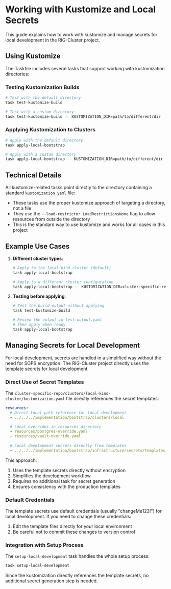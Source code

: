 # Working with Kustomize and Local Secrets

This guide explains how to work with kustomize and manage secrets for local development in the RIG-Cluster project.

## Using Kustomize

The Taskfile includes several tasks that support working with kustomization directories:

### Testing Kustomization Builds

```bash
# Test with the default directory
task test-kustomize-build

# Test with a custom directory
task test-kustomize-build -- KUSTOMIZATION_DIR=path/to/different/dir
```

### Applying Kustomization to Clusters

```bash
# Apply with the default directory
task apply-local-bootstrap

# Apply with a custom directory
task apply-local-bootstrap -- KUSTOMIZATION_DIR=path/to/different/dir
```

## Technical Details

All kustomize-related tasks point directly to the directory containing a standard `kustomization.yaml` file:

- These tasks use the proper kustomize approach of targeting a directory, not a file
- They use the `--load-restrictor LoadRestrictionsNone` flag to allow resources from outside the directory
- This is the standard way to use kustomize and works for all cases in this project

## Example Use Cases

1. **Different cluster types**:
   ```bash
   # Apply to the local kind cluster (default)
   task apply-local-bootstrap
   
   # Apply to a different cluster configuration
   task apply-local-bootstrap -- KUSTOMIZATION_DIR=cluster-specific-repo/clusters/odcn
   ```

2. **Testing before applying**:
   ```bash
   # Test the build output without applying
   task test-kustomize-build
   
   # Review the output in test-output.yaml
   # Then apply when ready
   task apply-local-bootstrap
   ```

## Managing Secrets for Local Development

For local development, secrets are handled in a simplified way without the need for SOPS encryption. The RIG-Cluster project directly uses the template secrets for local development.

### Direct Use of Secret Templates

The `cluster-specific-repo/clusters/local-kind-cluster/kustomization.yaml` file directly references the secret templates:

```yaml
resources:
  # Direct local path reference for local development
  - ../../../implementation/bootstrap/clusters/local

  # Local overrides in resources directory
  - resources/postgres-override.yaml
  - resources/vault-override.yaml
  
  # Local development secrets directly from templates
  - ../../../implementation/bootstrap/infrastructure/secrets/templates
```

This approach:
1. Uses the template secrets directly without encryption
2. Simplifies the development workflow
3. Requires no additional task for secret generation
4. Ensures consistency with the production templates

### Default Credentials

The template secrets use default credentials (usually "changeMe123!") for local development. If you need to change these credentials:

1. Edit the template files directly for your local environment
2. Be careful not to commit these changes to version control

### Integration with Setup Process

The `setup-local-development` task handles the whole setup process:

```bash
task setup-local-development
```

Since the kustomization directly references the template secrets, no additional secret generation step is needed.